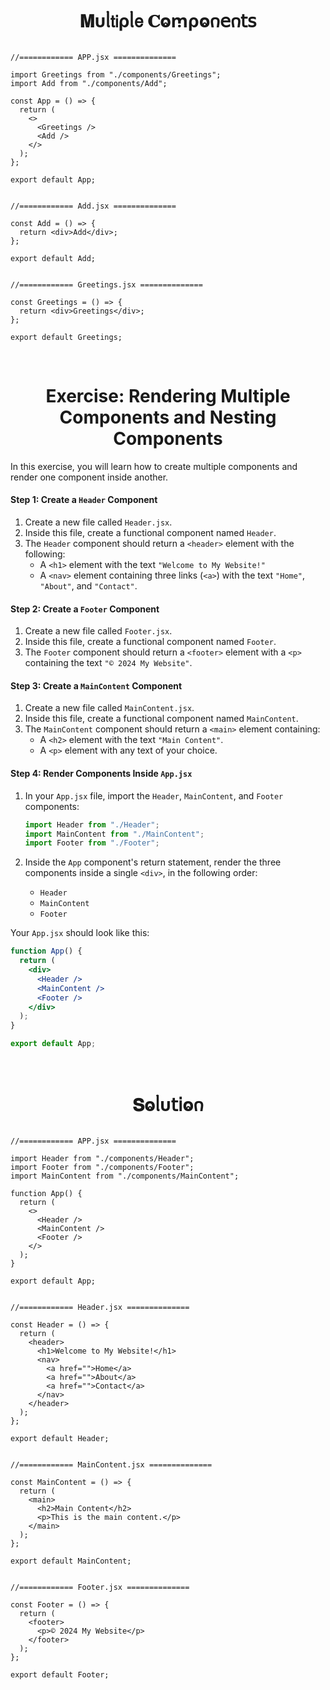 
<h1  align="center" >𝐌υᥣ𝗍𝗂ρᥣ𝖾 𝐂ⱺꭑρⱺ𐓣𝖾𐓣𝗍𝗌</h1>

``` JSX

//============ APP.jsx ============== 

import Greetings from "./components/Greetings";
import Add from "./components/Add";

const App = () => {
  return (
    <>
      <Greetings />
      <Add />
    </>
  );
};

export default App;

```

```JSX

//============ Add.jsx ============== 

const Add = () => {
  return <div>Add</div>;
};

export default Add;

```

```JSX

//============ Greetings.jsx ============== 

const Greetings = () => {
  return <div>Greetings</div>;
};

export default Greetings;

```

</br>

<h1  align="center" >Exercise: Rendering Multiple Components and Nesting Components</h1>

In this exercise, you will learn how to create multiple components and render one component inside another.

#### Step 1: Create a `Header` Component

1. Create a new file called `Header.jsx`.
2. Inside this file, create a functional component named `Header`.
3. The `Header` component should return a `<header>` element with the following:
   - A `<h1>` element with the text `"Welcome to My Website!"`
   - A `<nav>` element containing three links (`<a>`) with the text `"Home"`, `"About"`, and `"Contact"`.

#### Step 2: Create a `Footer` Component

1. Create a new file called `Footer.jsx`.
2. Inside this file, create a functional component named `Footer`.
3. The `Footer` component should return a `<footer>` element with a `<p>` containing the text `"© 2024 My Website"`.

#### Step 3: Create a `MainContent` Component

1. Create a new file called `MainContent.jsx`.
2. Inside this file, create a functional component named `MainContent`.
3. The `MainContent` component should return a `<main>` element containing:
   - A `<h2>` element with the text `"Main Content"`.
   - A `<p>` element with any text of your choice.

#### Step 4: Render Components Inside `App.jsx`

1. In your `App.jsx` file, import the `Header`, `MainContent`, and `Footer` components:

   ```jsx
   import Header from "./Header";
   import MainContent from "./MainContent";
   import Footer from "./Footer";
   ```

2. Inside the `App` component's return statement, render the three components inside a single `<div>`, in the following order:
   - `Header`
   - `MainContent`
   - `Footer`

Your `App.jsx` should look like this:

```jsx
function App() {
  return (
    <div>
      <Header />
      <MainContent />
      <Footer />
    </div>
  );
}

export default App;
```

</br>

<h1  align="center" >𝐒ⱺᥣυ𝗍𝗂ⱺ𐓣</h1>

```JSX

//============ APP.jsx ============== 

import Header from "./components/Header";
import Footer from "./components/Footer";
import MainContent from "./components/MainContent";

function App() {
  return (
    <>
      <Header />
      <MainContent />
      <Footer />
    </>
  );
}

export default App;

```

```JSX

//============ Header.jsx ============== 

const Header = () => {
  return (
    <header>
      <h1>Welcome to My Website!</h1>
      <nav>
        <a href="">Home</a>
        <a href="">About</a>
        <a href="">Contact</a>
      </nav>
    </header>
  );
};

export default Header;

```

```JSX

//============ MainContent.jsx ============== 

const MainContent = () => {
  return (
    <main>
      <h2>Main Content</h2>
      <p>This is the main content.</p>
    </main>
  );
};

export default MainContent;

```

```JSX

//============ Footer.jsx ============== 

const Footer = () => {
  return (
    <footer>
      <p>© 2024 My Website</p>
    </footer>
  );
};

export default Footer;

```
